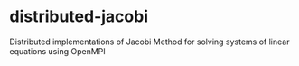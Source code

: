 distributed-jacobi
==================

Distributed implementations of Jacobi Method for solving systems of linear equations using OpenMPI
